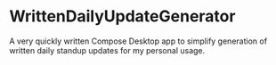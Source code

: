# WrittenDailyUpdateGenerator

A very quickly written Compose Desktop app to simplify generation of written daily standup updates for my personal
usage.